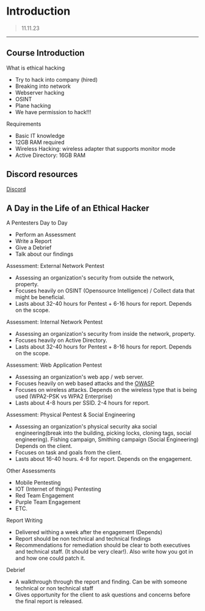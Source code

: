 # Introduction
>11.11.23
---

## Course Introduction

What is ethical hacking
- Try to hack into company (hired)
- Breaking into network
- Webserver hacking
- OSINT
- Plane hacking
- We have permission to hack!!!

Requirements
- Basic IT knowledge
- 12GB RAM required
- Wireless Hacking: wireless adapter that supports monitor mode
- Active Directory: 16GB RAM

## Discord resources
[Discord](https://discord.gg/tcm)

## A Day in the Life of an Ethical Hacker

A Pentesters Day to Day
- Perform an Assessment
- Write a Report 
- Give a Debrief
- Talk about our findings

Assessment: External Network Pentest
- Assessing an organization's security from outside the network, property.
- Focuses heavily on OSINT (Opensource Intelligence) / Collect data that might be beneficial.
- Lasts about 32-40 hours for Pentest + 6-16 hours for report. Depends on the scope.

Assessment: Internal Network Pentest
- Assessing an organization's security from inside the network, property.
- Focuses heavily on Active Directory.
- Lasts about 32-40 hours for Pentest + 8-16 hours for report. Depends on the scope.

Assessment: Web Application Pentest
- Assessing an organization's web app / web server.
- Focuses heavily on web based attacks and the [OWASP](https://owasp.org)
- Focuses on wireless attacks. Depends on the wireless type that is being used (WPA2-PSK vs WPA2 Enterprise)
- Lasts about 4-8 hours per SSID. 2-4 hours for report.

Assessment: Physical Pentest & Social Engineering
- Assessing an organization's physical security aka social engineering(break into the building, picking locks, cloning tags, social engineering).  Fishing campaign, Smithing campaign (Social Engineering) Depends on the client.
- Focuses on task and goals from the client.
- Lasts about 16-40 hours. 4-8 for report. Depends on the engagement.

Other Assessments
- Mobile Pentesting
- IOT (Internet of things) Pentesting
- Red Team Engagement
- Purple Team Engagement
- ETC.

Report Writing
- Delivered withing a week after the engagement (Depends)
- Report should be non technical and technical findings
- Recommendations for remediation should be clear to both executives and technical staff. (It should be very clear!). Also write how you got in and how one could patch it.

Debrief
- A walkthrough through the report and finding. Can be with someone technical or non technical staff
- Gives opportunity for the client to ask questions and concerns before the final report is released.